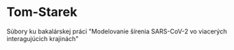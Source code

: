 # Tom-Starek
Súbory ku bakalárskej práci "Modelovanie šírenia SARS-CoV-2 vo viacerých interagujúcich krajinách"
